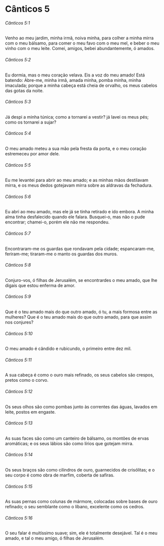 # Cânticos 5

###### Cânticos 5:1

Venho ao meu jardim, minha irmã, noiva minha, para colher a minha mirra com o meu bálsamo, para comer o meu favo com o meu mel, e beber o meu vinho com o meu leite. Comei, amigos, bebei abundantemente, ó amados.

###### Cânticos 5:2

Eu dormia, mas o meu coração velava. Eis a voz do meu amado! Está batendo: Abre-me, minha irmã, amada minha, pomba minha, minha imaculada; porque a minha cabeça está cheia de orvalho, os meus cabelos das gotas da noite.

###### Cânticos 5:3

Já despi a minha túnica; como a tornarei a vestir? já lavei os meus pés; como os tornarei a sujar?

###### Cânticos 5:4

O meu amado meteu a sua mão pela fresta da porta, e o meu coração estremeceu por amor dele.

###### Cânticos 5:5

Eu me levantei para abrir ao meu amado; e as minhas mãos destilavam mirra, e os meus dedos gotejavam mirra sobre as aldravas da fechadura.

###### Cânticos 5:6

Eu abri ao meu amado, mas ele já se tinha retirado e ido embora. A minha alma tinha desfalecido quando ele falara. Busquei-o, mas não o pude encontrar; chamei-o, porém ele não me respondeu.

###### Cânticos 5:7

Encontraram-me os guardas que rondavam pela cidade; espancaram-me, feriram-me; tiraram-me o manto os guardas dos muros.

###### Cânticos 5:8

Conjuro-vos, ó filhas de Jerusalém, se encontrardes o meu amado, que lhe digais que estou enferma de amor.

###### Cânticos 5:9

Que é o teu amado mais do que outro amado, ó tu, a mais formosa entre as mulheres? Que é o teu amado mais do que outro amado, para que assim nos conjures?

###### Cânticos 5:10

O meu amado é cândido e rubicundo, o primeiro entre dez mil.

###### Cânticos 5:11

A sua cabeça é como o ouro mais refinado, os seus cabelos são crespos, pretos como o corvo.

###### Cânticos 5:12

Os seus olhos são como pombas junto às correntes das águas, lavados em leite, postos em engaste.

###### Cânticos 5:13

As suas faces são como um canteiro de bálsamo, os montões de ervas aromáticas; e os seus lábios são como lírios que gotejam mirra.

###### Cânticos 5:14

Os seus braços são como cilindros de ouro, guarnecidos de crisólitas; e o seu corpo é como obra de marfim, coberta de safiras.

###### Cânticos 5:15

As suas pernas como colunas de mármore, colocadas sobre bases de ouro refinado; o seu semblante como o líbano, excelente como os cedros.

###### Cânticos 5:16

O seu falar é muitíssimo suave; sim, ele é totalmente desejável. Tal é o meu amado, e tal o meu amigo, ó filhas de Jerusalém.

